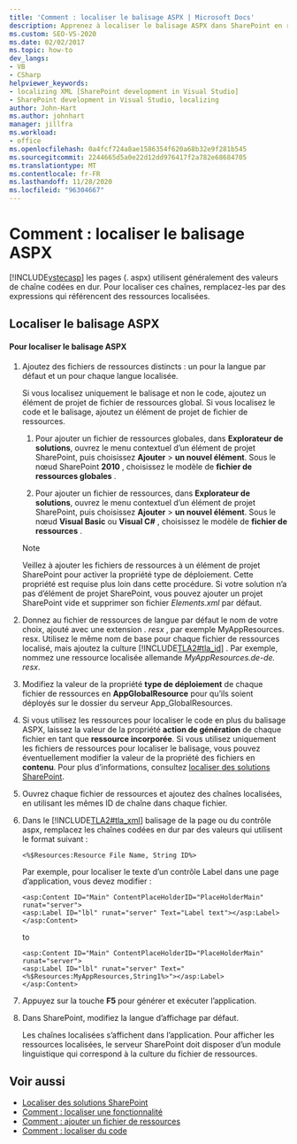 ```yaml
---
title: 'Comment : localiser le balisage ASPX | Microsoft Docs'
description: Apprenez à localiser le balisage ASPX dans SharePoint en remplaçant les valeurs de chaîne codées en dur par des expressions qui font référence à des ressources localisées.
ms.custom: SEO-VS-2020
ms.date: 02/02/2017
ms.topic: how-to
dev_langs:
- VB
- CSharp
helpviewer_keywords:
- localizing XML [SharePoint development in Visual Studio]
- SharePoint development in Visual Studio, localizing
author: John-Hart
ms.author: johnhart
manager: jillfra
ms.workload:
- office
ms.openlocfilehash: 0a4fcf724a8ae1586354f620a68b32e9f281b545
ms.sourcegitcommit: 2244665d5a0e22d12dd976417f2a782e68684705
ms.translationtype: MT
ms.contentlocale: fr-FR
ms.lasthandoff: 11/28/2020
ms.locfileid: "96304667"
---
```

# <a name="how-to-localize-aspx-markup"></a>Comment : localiser le balisage ASPX
  [!INCLUDE[vstecasp](../sharepoint/includes/vstecasp-md.md)] les pages (. aspx) utilisent généralement des valeurs de chaîne codées en dur. Pour localiser ces chaînes, remplacez-les par des expressions qui référencent des ressources localisées.

## <a name="localize-aspx-markup"></a>Localiser le balisage ASPX

#### <a name="to-localize-aspx-markup"></a>Pour localiser le balisage ASPX

1. Ajoutez des fichiers de ressources distincts : un pour la langue par défaut et un pour chaque langue localisée.

     Si vous localisez uniquement le balisage et non le code, ajoutez un élément de projet de fichier de ressources global. Si vous localisez le code et le balisage, ajoutez un élément de projet de fichier de ressources.

    1. Pour ajouter un fichier de ressources globales, dans **Explorateur de solutions**, ouvrez le menu contextuel d’un élément de projet SharePoint, puis choisissez **Ajouter**  >  **un nouvel élément**. Sous le nœud SharePoint **2010** , choisissez le modèle de **fichier de ressources globales** .

    2. Pour ajouter un fichier de ressources, dans **Explorateur de solutions**, ouvrez le menu contextuel d’un élément de projet SharePoint, puis choisissez **Ajouter**  >  **un nouvel élément**. Sous le nœud **Visual Basic** ou **Visual C#** , choisissez le modèle de **fichier de ressources** .

    > [!NOTE]
    > Veillez à ajouter les fichiers de ressources à un élément de projet SharePoint pour activer la propriété type de déploiement. Cette propriété est requise plus loin dans cette procédure. Si votre solution n’a pas d’élément de projet SharePoint, vous pouvez ajouter un projet SharePoint vide et supprimer son fichier *Elements.xml* par défaut.

2. Donnez au fichier de ressources de langue par défaut le nom de votre choix, ajouté avec une extension *. resx* , par exemple MyAppResources. resx. Utilisez le même nom de base pour chaque fichier de ressources localisé, mais ajoutez la culture [!INCLUDE[TLA2#tla_id](../sharepoint/includes/tla2sharptla-id-md.md)] . Par exemple, nommez une ressource localisée allemande *MyAppResources.de-de. resx*.

3. Modifiez la valeur de la propriété **type de déploiement** de chaque fichier de ressources en **AppGlobalResource** pour qu’ils soient déployés sur le dossier du serveur App_GlobalResources.

4. Si vous utilisez les ressources pour localiser le code en plus du balisage ASPX, laissez la valeur de la propriété **action de génération** de chaque fichier en tant que **ressource incorporée**. Si vous utilisez uniquement les fichiers de ressources pour localiser le balisage, vous pouvez éventuellement modifier la valeur de la propriété des fichiers en **contenu**. Pour plus d’informations, consultez [localiser des solutions SharePoint](../sharepoint/localizing-sharepoint-solutions.md).

5. Ouvrez chaque fichier de ressources et ajoutez des chaînes localisées, en utilisant les mêmes ID de chaîne dans chaque fichier.

6. Dans le [!INCLUDE[TLA2#tla_xml](../sharepoint/includes/tla2sharptla-xml-md.md)] balisage de la page ou du contrôle aspx, remplacez les chaînes codées en dur par des valeurs qui utilisent le format suivant :

    ```aspx-csharp
    <%$Resources:Resource File Name, String ID%>
    ```

     Par exemple, pour localiser le texte d’un contrôle Label dans une page d’application, vous devez modifier :

    ```aspx-csharp
    <asp:Content ID="Main" ContentPlaceHolderID="PlaceHolderMain" runat="server">
    <asp:Label ID="lbl" runat="server" Text="Label text"></asp:Label>
    </asp:Content>
    ```

     to

    ```aspx-csharp
    <asp:Content ID="Main" ContentPlaceHolderID="PlaceHolderMain" runat="server">
    <asp:Label ID="lbl" runat="server" Text="<%$Resources:MyAppResources,String1%>"></asp:Label>
    </asp:Content>
    ```

7. Appuyez sur la touche **F5** pour générer et exécuter l’application.

8. Dans SharePoint, modifiez la langue d’affichage par défaut.

     Les chaînes localisées s’affichent dans l’application. Pour afficher les ressources localisées, le serveur SharePoint doit disposer d’un module linguistique qui correspond à la culture du fichier de ressources.

## <a name="see-also"></a>Voir aussi
- [Localiser des solutions SharePoint](../sharepoint/localizing-sharepoint-solutions.md)
- [Comment : localiser une fonctionnalité](../sharepoint/how-to-localize-a-feature.md)
- [Comment : ajouter un fichier de ressources](../sharepoint/how-to-add-a-resource-file.md)
- [Comment : localiser du code](../sharepoint/how-to-localize-code.md)
